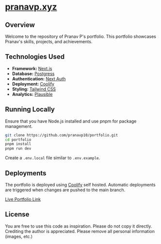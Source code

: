 # [pranavp.xyz](https://pranavp.xyz)

## Overview

Welcome to the repository of Pranav P's portfolio. This portfolio showcases Pranav's skills, projects, and achievements.

## Technologies Used

- **Framework:** [Next.js](https://nextjs.org)
- **Database:** [Postgress](http://postgresql.org)
- **Authentication:** [Next Auth](https://next-auth.js.org)
- **Deployment:** [Coolify](https://coolify.io)
- **Styling:** [Tailwind CSS](http://tailwindcss.com)
- **Analytics:** [Plausible](https://plausible.pranavp.xyz/pranavp.xyz)

## Running Locally

Ensure that you have Node.js installed and use pnpm for package management.

```bash
git clone https://github.com/pranavp10/portfolio.git
cd portfolio
pnpm install
pnpm run dev
```

Create a `.env.local` file similar to `.env.example`.

## Deployments

The portfolio is deployed using [Coolify](https://coolify.io) self hosted. Automatic deployments are triggered when changes are pushed to the main branch.

[Live Portfolio Link](https://pranavp.xyz)

## License

You are free to use this code as inspiration. Please do not copy it directly. Crediting the author is appreciated. Please remove all personal information (images, etc.)

